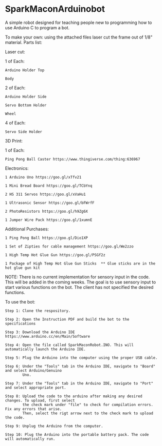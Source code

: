 # SparkMaconArduinobot
A simple robot designed for teaching people new to programming how to use Arduino C to program a bot.

To make your own: using the attached files laser cut the frame out of 1/8" material. 
Parts list:

Laser cut:
  
  1 of Each:
    
    Arduino Holder Top  
      
    Body  
    
  2 of Each:
    
    Arduino Holder Side
    
    Servo Bottom Holder
    
    Wheel
    
  4 of Each:
    
    Servo Side Holder
 
 3D Print:
 
  1 of Each:
   
    Ping Pong Ball Caster https://www.thingiverse.com/thing:636967
 
 Electronics:
  
    1 Arduino Uno https://goo.gl/xTfv21
    
    1 Mini Bread Board https://goo.gl/TCbYnq
   
    2 HS 311 Servos https://goo.gl/xVaHu1
   
    1 Ultrasonic Sensor https://goo.gl/bFWrfF
   
    2 PhotoResistors https://goo.gl/h9Zg6X
   
    1 Jumper Wire Pack https://goo.gl/1xumnE
  
  Additional Purchases:
    
    1 Ping Pong Ball https://goo.gl/Dio1XP
    
    1 Set of Zipties for cable management https://goo.gl/We2zzo
    
    1 High Temp Hot Glue Gun https://goo.gl/PSGf2z
    
    1 Package of High Temp Hot Glue Gun Sticks  ** Glue sticks are in the hot glue gun kit
    
NOTE: There is no current implementation for sensory input in the code. This will be added in the coming weeks.
      The goal is to use sensory input to start various functions on the bot. The client has not specified
      the desired functions. 
      
      
To use the bot:

    Step 1: Clone the respository. 
    
    Step 2: Open the Instruction PDF and build the bot to the specifications
    
    Step 3: Download the Arduino IDE https://www.arduino.cc/en/Main/Software
    
    Step 4: Open the file called SparkMaconRobot.INO. This will automatically launch the Arduino IDE.
    
    Step 5: Plug the Arduino into the computer using the proper USB cable.
    
    Step 6: Under the "Tools" tab in the Arduino IDE, navigate to "Board" and select Arduino/Genuino 
            Uno.
    
    Step 7: Under the "Tools" tab in the Arduino IDE, navigate to "Port" and select appropriate port.
    
    Step 8: Upload the code to the arduino after making any desired changes. To upload, first select 
            the check mark under "file" to check for compilation errors. Fix any errors that arise. 
            Then, select the rigt arrow next to the check mark to upload the code.
            
    Step 9: Unplug the Arduino from the computer.
    
    Step 10: Plug the Arduino into the portable battery pack. The code will automatically run. 
